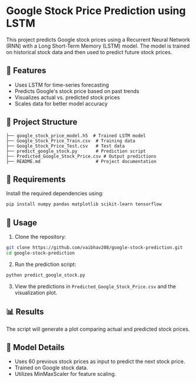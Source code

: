 # Google Stock Price Prediction using LSTM

This project predicts Google stock prices using a Recurrent Neural Network (RNN) with a Long Short-Term Memory (LSTM) model. The model is trained on historical stock data and then used to predict future stock prices.

## 🚀 Features
- Uses LSTM for time-series forecasting
- Predicts Google's stock price based on past trends
- Visualizes actual vs. predicted stock prices
- Scales data for better model accuracy

## 📂 Project Structure
```
├── google_stock_price_model.h5  # Trained LSTM model
├── Google_Stock_Price_Train.csv  # Training data
├── Google_Stock_Price_Test.csv   # Test data
├── predict_google_stock.py       # Prediction script
├── Predicted_Google_Stock_Price.csv # Output predictions
├── README.md                     # Project documentation
```

## 📌 Requirements
Install the required dependencies using:
```sh
pip install numpy pandas matplotlib scikit-learn tensorflow
```

## 🔧 Usage
1. Clone the repository:
```sh
git clone https://github.com/vaibhav208/google-stock-prediction.git
cd google-stock-prediction
```
2. Run the prediction script:
```sh
python predict_google_stock.py
```
3. View the predictions in `Predicted_Google_Stock_Price.csv` and the visualization plot.

## 📊 Results
The script will generate a plot comparing actual and predicted stock prices.

## 🤖 Model Details
- Uses 60 previous stock prices as input to predict the next stock price.
- Trained on Google stock data.
- Utilizes MinMaxScaler for feature scaling.
